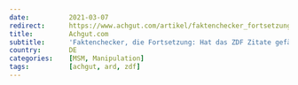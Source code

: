 ```yaml
---
date:          2021-03-07
redirect:      https://www.achgut.com/artikel/faktenchecker_fortsetzung_hat_das_zdf_zitate_gefaelscht
title:         Achgut.com
subtitle:      'Faktenchecker, die Fortsetzung: Hat das ZDF Zitate gefälscht?'
country:       DE
categories:    [MSM, Manipulation]
tags:          [achgut, ard, zdf]
---
```

